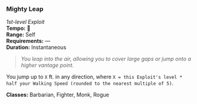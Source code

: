 ### Mighty Leap
*1st-level Exploit*  
**Tempo:** 🔷  
**Range:** Self  
**Requirements:** —  
**Duration:** Instantaneous

> *You leap into the air, allowing you to cover large gaps or jump onto a higher vantage point.*

You jump up to `X` ft. in any direction, where `X = this Exploit's level * half your Walking Speed (rounded to the nearest multiple of 5)`.

**Classes:** Barbarian, Fighter, Monk, Rogue
